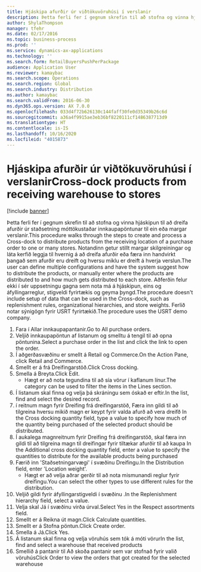```yaml
---
title: Hjáskipa afurðir úr viðtökuvöruhúsi í verslanir
description: Þetta ferli fer í gegnum skrefin til að stofna og vinna hjáskipun til að dreifa afurðir úr staðsetning móttökustaðar innkaupapöntunar til ein eða margar verslanir.
author: ShylaThompson
manager: tfehr
ms.date: 02/17/2016
ms.topic: business-process
ms.prod: ''
ms.service: dynamics-ax-applications
ms.technology: ''
ms.search.form: RetailBuyersPushPerPackage
audience: Application User
ms.reviewer: kamaybac
ms.search.scope: Operations
ms.search.region: Global
ms.search.industry: Distribution
ms.author: kamaybac
ms.search.validFrom: 2016-06-30
ms.dyn365.ops.version: AX 7.0.0
ms.openlocfilehash: 033d4f72b626130c144faff30fe0d35349b26c6d
ms.sourcegitcommit: a36a4f9915ae3eb36bf8220111cf1486387713d9
ms.translationtype: HT
ms.contentlocale: is-IS
ms.lasthandoff: 10/16/2020
ms.locfileid: "4015873"
---
```

# <a name="cross-dock-products-from-receiving-warehouse-to-stores"></a><span data-ttu-id="15d3f-103">Hjáskipa afurðir úr viðtökuvöruhúsi í verslanir</span><span class="sxs-lookup"><span data-stu-id="15d3f-103">Cross-dock products from receiving warehouse to stores</span></span>

[!include [banner](../../includes/banner.md)]

<span data-ttu-id="15d3f-104">Þetta ferli fer í gegnum skrefin til að stofna og vinna hjáskipun til að dreifa afurðir úr staðsetning móttökustaðar innkaupapöntunar til ein eða margar verslanir.</span><span class="sxs-lookup"><span data-stu-id="15d3f-104">This procedure walks through the steps to create and process a Cross-dock to distribute products from the receiving location of a purchase order to one or many stores.</span></span> <span data-ttu-id="15d3f-105">Notandinn getur stillt margar skilgreiningar og láta kerfið leggja til hvernig á að dreifa afurðir eða færa inn handvirkt þangað sem afurðir eru dreift og hversu miklu er dreift á hverja verslun.</span><span class="sxs-lookup"><span data-stu-id="15d3f-105">The user can define multiple configurations and have the system suggest how to distribute the products, or manually enter where the products are distributed to and how much gets distributed to each store.</span></span> <span data-ttu-id="15d3f-106">Aðferðin felur ekki í sér uppsetningu gagna sem nota má á hjáskipun, eins og áfyllingarreglur, stigveldi fyrirtækis og geyma þyngd.</span><span class="sxs-lookup"><span data-stu-id="15d3f-106">The procedure doesn't include setup of data that can be used in the Cross-dock, such as replenishment rules, organizational hierarchies, and store weights.</span></span> <span data-ttu-id="15d3f-107">Ferlið notar sýnigögn fyrir USRT fyrirtækið.</span><span class="sxs-lookup"><span data-stu-id="15d3f-107">The procedure uses the USRT demo company.</span></span>

1. <span data-ttu-id="15d3f-108">Fara í Allar innkaupapantanir.</span><span class="sxs-lookup"><span data-stu-id="15d3f-108">Go to All purchase orders.</span></span>
2. <span data-ttu-id="15d3f-109">Veljið innkaupapöntun af listanum og smelltu á tengil til að opna pöntunina.</span><span class="sxs-lookup"><span data-stu-id="15d3f-109">Select a purchase order in the list and click the link to open the order.</span></span>
3. <span data-ttu-id="15d3f-110">Í aðgerðasvæðinu er smellt á Retail og Commerce.</span><span class="sxs-lookup"><span data-stu-id="15d3f-110">On the Action Pane, click Retail and Commerce.</span></span>
4. <span data-ttu-id="15d3f-111">Smellt er á frá Dreifingarstöð.</span><span class="sxs-lookup"><span data-stu-id="15d3f-111">Click Cross docking.</span></span>
5. <span data-ttu-id="15d3f-112">Smella á Breyta.</span><span class="sxs-lookup"><span data-stu-id="15d3f-112">Click Edit.</span></span>
    * <span data-ttu-id="15d3f-113">Hægt er að nota tegundina til að sía vörur í kaflanum línur.</span><span class="sxs-lookup"><span data-stu-id="15d3f-113">The category can be used to filter the items in the Lines section.</span></span>  
6. <span data-ttu-id="15d3f-114">Í listanum skal finna og velja þá skráningu sem óskað er eftir.</span><span class="sxs-lookup"><span data-stu-id="15d3f-114">In the list, find and select the desired record.</span></span>
7. <span data-ttu-id="15d3f-115">í reitnum magn fyrir Dreifing frá dreifingarstöð, Færa inn gildi til að tilgreina hversu mikið magn er keypt fyrir valda afurð að vera dreifð </span><span class="sxs-lookup"><span data-stu-id="15d3f-115">In the Cross docking quantity field, type a value to specify how much of the quantity being purchased of the selected product should be distributed.</span></span>
8. <span data-ttu-id="15d3f-116">Í aukalega magnreitnum fyrir Dreifing frá dreifingarstöð, skal færa inn gildi til að tilgreina magn til dreifingar fyrir tiltækar afurðir til að kaupa </span><span class="sxs-lookup"><span data-stu-id="15d3f-116">In the Additional cross docking quantity field, enter a value to specify the quantities to distribute for the available products being purchased</span></span>
9. <span data-ttu-id="15d3f-117">Færið inn 'Staðsetningarvægi' í svæðinu Dreifingu.</span><span class="sxs-lookup"><span data-stu-id="15d3f-117">In the Distribution field, enter 'Location weight'.</span></span>
    * <span data-ttu-id="15d3f-118">Hægt er að velja aðrar gerðir til að nota mismunandi reglur fyrir dreifingu.</span><span class="sxs-lookup"><span data-stu-id="15d3f-118">You can select the other types to use different rules for the distribution.</span></span>  
10. <span data-ttu-id="15d3f-119">Veljið gildi fyrir áfyllingarstigveldi í svæðinu .</span><span class="sxs-lookup"><span data-stu-id="15d3f-119">In the Replenishment hierarchy field, select a value.</span></span>
11. <span data-ttu-id="15d3f-120">Velja skal Já í svæðinu virða úrval.</span><span class="sxs-lookup"><span data-stu-id="15d3f-120">Select Yes in the Respect assortments field.</span></span>
12. <span data-ttu-id="15d3f-121">Smellt er á Reikna út magn.</span><span class="sxs-lookup"><span data-stu-id="15d3f-121">Click Calculate quantities.</span></span>
13. <span data-ttu-id="15d3f-122">Smellt er á Stofna pöntun.</span><span class="sxs-lookup"><span data-stu-id="15d3f-122">Click Create order.</span></span>
14. <span data-ttu-id="15d3f-123">Smella á Já.</span><span class="sxs-lookup"><span data-stu-id="15d3f-123">Click Yes.</span></span>
15. <span data-ttu-id="15d3f-124">Á listanum skal finna og velja vöruhús sem tók á móti vörur</span><span class="sxs-lookup"><span data-stu-id="15d3f-124">In the list, find and select a warehouse that received products</span></span>
16. <span data-ttu-id="15d3f-125">Smellið á pantanir til Að skoða pantanir sem var stofnað fyrir valið vöruhús</span><span class="sxs-lookup"><span data-stu-id="15d3f-125">Click Order to view the orders that got created for the selected warehouse</span></span>

